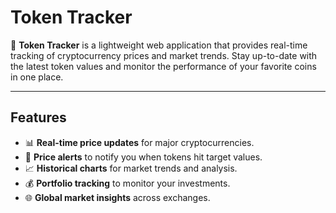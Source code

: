 # Token Tracker  

🚀 **Token Tracker** is a lightweight web application that provides real-time tracking of cryptocurrency prices and market trends. Stay up-to-date with the latest token values and monitor the performance of your favorite coins in one place.  

---
## Features  
- 📊 **Real-time price updates** for major cryptocurrencies.  
- 🔔 **Price alerts** to notify you when tokens hit target values.  
- 📈 **Historical charts** for market trends and analysis.  
- 💰 **Portfolio tracking** to monitor your investments.  
- 🌐 **Global market insights** across exchanges.

